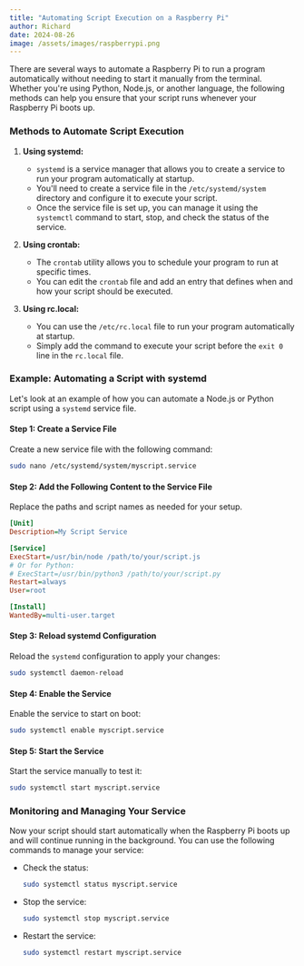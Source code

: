 ```yaml
---
title: "Automating Script Execution on a Raspberry Pi"
author: Richard
date: 2024-08-26
image: /assets/images/raspberrypi.png
---
```


There are several ways to automate a Raspberry Pi to run a program automatically without needing to start it manually from the terminal. Whether you're using Python, Node.js, or another language, the following methods can help you ensure that your script runs whenever your Raspberry Pi boots up.

### Methods to Automate Script Execution

1. **Using systemd:**
   - `systemd` is a service manager that allows you to create a service to run your program automatically at startup.
   - You'll need to create a service file in the `/etc/systemd/system` directory and configure it to execute your script.
   - Once the service file is set up, you can manage it using the `systemctl` command to start, stop, and check the status of the service.

2. **Using crontab:**
   - The `crontab` utility allows you to schedule your program to run at specific times.
   - You can edit the `crontab` file and add an entry that defines when and how your script should be executed.

3. **Using rc.local:**
   - You can use the `/etc/rc.local` file to run your program automatically at startup.
   - Simply add the command to execute your script before the `exit 0` line in the `rc.local` file.

### Example: Automating a Script with systemd

Let's look at an example of how you can automate a Node.js or Python script using a `systemd` service file.

#### Step 1: Create a Service File

Create a new service file with the following command:
```bash
sudo nano /etc/systemd/system/myscript.service
```

#### Step 2: Add the Following Content to the Service File

Replace the paths and script names as needed for your setup.

```ini
[Unit]
Description=My Script Service

[Service]
ExecStart=/usr/bin/node /path/to/your/script.js
# Or for Python:
# ExecStart=/usr/bin/python3 /path/to/your/script.py
Restart=always
User=root

[Install]
WantedBy=multi-user.target
```

#### Step 3: Reload systemd Configuration

Reload the `systemd` configuration to apply your changes:
```bash
sudo systemctl daemon-reload
```

#### Step 4: Enable the Service

Enable the service to start on boot:
```bash
sudo systemctl enable myscript.service
```

#### Step 5: Start the Service

Start the service manually to test it:
```bash
sudo systemctl start myscript.service
```

### Monitoring and Managing Your Service

Now your script should start automatically when the Raspberry Pi boots up and will continue running in the background. You can use the following commands to manage your service:

- Check the status:
  ```bash
  sudo systemctl status myscript.service
  ```
- Stop the service:
  ```bash
  sudo systemctl stop myscript.service
  ```
- Restart the service:
  ```bash
  sudo systemctl restart myscript.service
  ```

